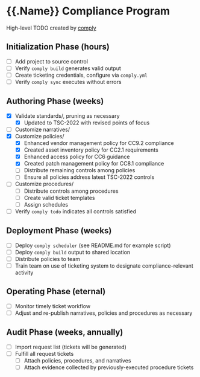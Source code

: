 # {{.Name}} Compliance Program

High-level TODO created by [comply](https://github.com/strongdm/comply)

## Initialization Phase (hours)
- [ ] Add project to source control
- [ ] Verify `comply build` generates valid output
- [ ] Create ticketing credentials, configure via `comply.yml`
- [ ] Verify `comply sync` executes without errors

## Authoring Phase (weeks)
- [x] Validate standards/, pruning as necessary
    - [x] Updated to TSC-2022 with revised points of focus
- [ ] Customize narratives/
- [x] Customize policies/
    - [x] Enhanced vendor management policy for CC9.2 compliance
    - [x] Created asset inventory policy for CC2.1 requirements  
    - [x] Enhanced access policy for CC6 guidance
    - [x] Created patch management policy for CC8.1 compliance
    - [ ] Distribute remaining controls among policies
    - [ ] Ensure all policies address latest TSC-2022 controls
- [ ] Customize procedures/
    - [ ] Distribute controls among procedures
    - [ ] Create valid ticket templates
    - [ ] Assign schedules
- [ ] Verify `comply todo` indicates all controls satisfied

## Deployment Phase (weeks)
- [ ] Deploy `comply scheduler` (see README.md for example script)
- [ ] Deploy `comply build` output to shared location
- [ ] Distribute policies to team
- [ ] Train team on use of ticketing system to designate compliance-relevant activity

## Operating Phase (eternal)
- [ ] Monitor timely ticket workflow
- [ ] Adjust and re-publish narratives, policies and procedures as necessary

## Audit Phase (weeks, annually)
- [ ] Import request list (tickets will be generated)
- [ ] Fulfill all request tickets
    - [ ] Attach policies, procedures, and narratives
    - [ ] Attach evidence collected by previously-executed procedure tickets
